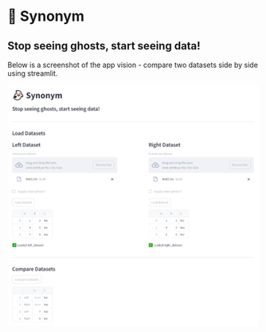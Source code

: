 # :ghost: Synonym

## Stop seeing ghosts, start seeing data!

Below is a screenshot of the app vision - compare two datasets side by side using streamlit.

![Screenshot](app_screenshot.png "App Screenshot")
